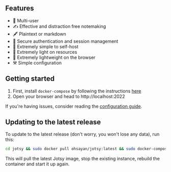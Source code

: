 ## Features

- 🏢 Multi-user
- ✍️ Effective and distraction free notemaking
- 🖋 Plaintext or markdown
- 🔐 Secure authentication and session management
- 🌱 Extremely simple to self-host
- 🌲 Extremely light on resources
- 🍃 Extremely lightweight on the browser
- ⚒️ Simple configuration

## Getting started

1. First, install `docker-compose` by following the instructions [here](https://docs.docker.com/compose/install/)
2. Open your browser and head to http://localhost:2022

If you're having issues, consider reading the [configuration guide](./CONFIG.md).

## Updating to the latest release

To update to the latest release (don't worry, you won't lose any data), run this:

```sh
cd jotsy && sudo docker pull ohsayan/jotsy:latest && sudo docker-compose up -d
```

This will pull the latest Jotsy image, stop the existing instance, rebuild the container and start it up again.
